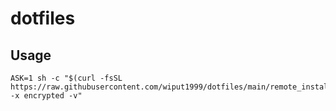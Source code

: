 # dotfiles

## Usage

```
ASK=1 sh -c "$(curl -fsSL https://raw.githubusercontent.com/wiput1999/dotfiles/main/remote_install.sh) -x encrypted -v"
```
